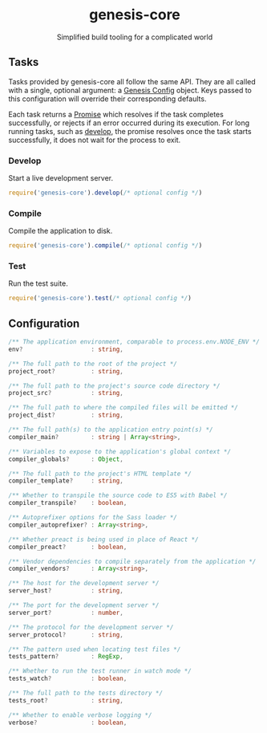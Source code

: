 <div align="center">
  <h1>genesis-core</h1>
  <p>Simplified build tooling for a complicated world</p>
</div>

## Tasks

Tasks provided by genesis-core all follow the same API. They are all called with a single, optional argument: a [Genesis Config](#configuration) object. Keys passed to this configuration will override their corresponding defaults.

Each task returns a [Promise](https://developer.mozilla.org/en-US/docs/Web/JavaScript/Reference/Global_Objects/Promise) which resolves if the task completes successfully, or rejects if an error occurred during its execution. For long running tasks, such as [develop](#develop), the promise resolves once the task starts successfully, it does not wait for the process to exit.

### Develop
Start a live development server.

```js
require('genesis-core').develop(/* optional config */)
```

### Compile
Compile the application to disk.

```js
require('genesis-core').compile(/* optional config */)
```

### Test
Run the test suite.

```js
require('genesis-core').test(/* optional config */)
```

## Configuration

```ts
/** The application environment, comparable to process.env.NODE_ENV */
env?                   : string,

/** The full path to the root of the project */
project_root?          : string,

/** The full path to the project's source code directory */
project_src?           : string,

/** The full path to where the compiled files will be emitted */
project_dist?          : string,

/** The full path(s) to the application entry point(s) */
compiler_main?         : string | Array<string>,

/** Variables to expose to the application's global context */
compiler_globals?      : Object,

/** The full path to the project's HTML template */
compiler_template?     : string,

/** Whether to transpile the source code to ES5 with Babel */
compiler_transpile?    : boolean,

/** Autoprefixer options for the Sass loader */
compiler_autoprefixer? : Array<string>,

/** Whether preact is being used in place of React */
compiler_preact?       : boolean,

/** Vendor dependencies to compile separately from the application */
compiler_vendors?      : Array<string>,

/** The host for the development server */
server_host?           : string,

/** The port for the development server */
server_port?           : number,

/** The protocol for the development server */
server_protocol?       : string,

/** The pattern used when locating test files */
tests_pattern?         : RegExp,

/** Whether to run the test runner in watch mode */
tests_watch?           : boolean,

/** The full path to the tests directory */
tests_root?            : string,

/** Whether to enable verbose logging */
verbose?               : boolean,
```
